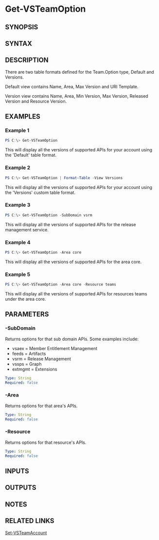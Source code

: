<!-- #include "./common/header.md" -->

# Get-VSTeamOption

## SYNOPSIS

<!-- #include "./synopsis/Get-VSTeamOption.md" -->

## SYNTAX

## DESCRIPTION

<!-- #include "./synopsis/Get-VSTeamOption.md" -->

There are two table formats defined for the Team.Option type, Default and Versions.

Default view contains Name, Area, Max Version and URI Template.

Version view contains Name, Area, Min Version, Max Version, Released Version and Resource Version.

## EXAMPLES

### Example 1

```powershell
PS C:\> Get-VSTeamOption
```

This will display all the versions of supported APIs for your account using the 'Default' table format.

### Example 2

```powershell
PS C:\> Get-VSTeamOption | Format-Table -View Versions
```

This will display all the versions of supported APIs for your account using the 'Versions' custom table format.

### Example 3

```powershell
PS C:\> Get-VSTeamOption -SubDomain vsrm
```

This will display all the versions of supported APIs for the release management service.

### Example 4

```powershell
PS C:\> Get-VSTeamOption -Area core
```

This will display all the versions of supported APIs for the area core.

### Example 5

```powershell
PS C:\> Get-VSTeamOption -Area core -Resource teams
```

This will display all the versions of supported APIs for resources teams under the area core.

## PARAMETERS

### -SubDomain

Returns options for that sub domain APIs. Some examples include:

- vsaex = Member Entitlement Management
- feeds = Artifacts
- vsrm = Release Management
- vssps = Graph
- extmgmt = Extensions

```yaml
Type: String
Required: false
```

### -Area

Returns options for that area's APIs.

```yaml
Type: String
Required: false
```

### -Resource

Returns options for that resource's APIs.

```yaml
Type: String
Required: false
```

## INPUTS

## OUTPUTS

## NOTES

## RELATED LINKS

[Set-VSTeamAccount](Set-VSTeamAccount.md)
